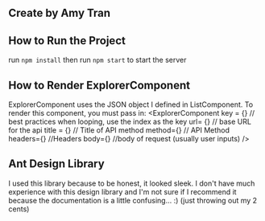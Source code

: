 ## Create by Amy Tran 

## How to Run the Project
run `npm install` 
then run `npm start` to start the server


## How to Render ExplorerComponent

ExplorerComponent uses the JSON object I defined in ListComponent. 
To render this component, you must pass in:
  <ExplorerComponent
          key = {} // best practices when looping, use the index as the key
          url= {} // base URL for the api 
          title = {} // Title of API method
          method={} // API Method
          headers={} //Headers
          body={} //body of request (usually user inputs)
  />

## Ant Design Library
  
I used this library because to be honest, it looked sleek. I don't have much experience with this design library 
and I'm not sure if I recommend it because the documentation is a little confusing... :) (just throwing out my 2 cents)

